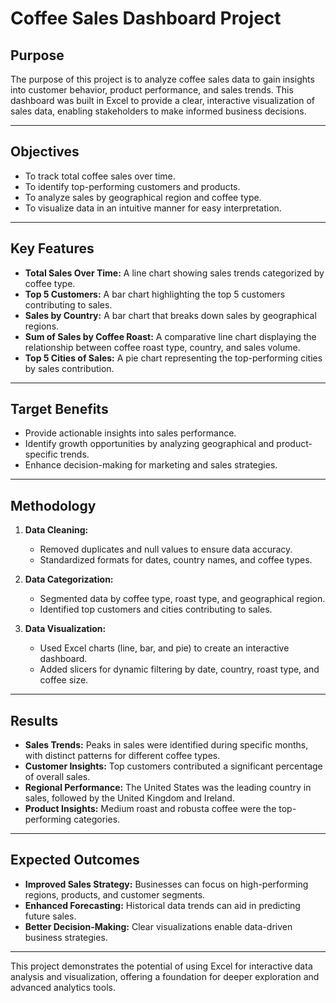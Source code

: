 # Coffee Sales Dashboard Project

## Purpose
The purpose of this project is to analyze coffee sales data to gain insights into customer behavior, product performance, and sales trends. This dashboard was built in Excel to provide a clear, interactive visualization of sales data, enabling stakeholders to make informed business decisions.

---

## Objectives
- To track total coffee sales over time.
- To identify top-performing customers and products.
- To analyze sales by geographical region and coffee type.
- To visualize data in an intuitive manner for easy interpretation.

---

## Key Features
- **Total Sales Over Time:** A line chart showing sales trends categorized by coffee type.
- **Top 5 Customers:** A bar chart highlighting the top 5 customers contributing to sales.
- **Sales by Country:** A bar chart that breaks down sales by geographical regions.
- **Sum of Sales by Coffee Roast:** A comparative line chart displaying the relationship between coffee roast type, country, and sales volume.
- **Top 5 Cities of Sales:** A pie chart representing the top-performing cities by sales contribution.

---

## Target Benefits
- Provide actionable insights into sales performance.
- Identify growth opportunities by analyzing geographical and product-specific trends.
- Enhance decision-making for marketing and sales strategies.

---

## Methodology
1. **Data Cleaning:**
   - Removed duplicates and null values to ensure data accuracy.
   - Standardized formats for dates, country names, and coffee types.

2. **Data Categorization:**
   - Segmented data by coffee type, roast type, and geographical region.
   - Identified top customers and cities contributing to sales.

3. **Data Visualization:**
   - Used Excel charts (line, bar, and pie) to create an interactive dashboard.
   - Added slicers for dynamic filtering by date, country, roast type, and coffee size.

---

## Results
- **Sales Trends:** Peaks in sales were identified during specific months, with distinct patterns for different coffee types.
- **Customer Insights:** Top customers contributed a significant percentage of overall sales.
- **Regional Performance:** The United States was the leading country in sales, followed by the United Kingdom and Ireland.
- **Product Insights:** Medium roast and robusta coffee were the top-performing categories.

---

## Expected Outcomes
- **Improved Sales Strategy:** Businesses can focus on high-performing regions, products, and customer segments.
- **Enhanced Forecasting:** Historical data trends can aid in predicting future sales.
- **Better Decision-Making:** Clear visualizations enable data-driven business strategies.

---

This project demonstrates the potential of using Excel for interactive data analysis and visualization, offering a foundation for deeper exploration and advanced analytics tools.


